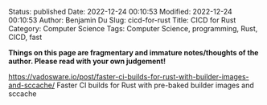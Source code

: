 Status: published
Date: 2022-12-24 00:10:53
Modified: 2022-12-24 00:10:53
Author: Benjamin Du
Slug: cicd-for-rust
Title: CICD for Rust
Category: Computer Science
Tags: Computer Science, programming, Rust, CICD, fast

**Things on this page are fragmentary and immature notes/thoughts of the author. Please read with your own judgement!**

https://vadosware.io/post/faster-ci-builds-for-rust-with-builder-images-and-sccache/
Faster CI builds for Rust with pre-baked builder images and sccache
